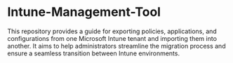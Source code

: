 # Intune-Management-Tool

This repository provides a guide for exporting policies, applications, and configurations from one Microsoft Intune tenant and importing them into another. 
It aims to help administrators streamline the migration process and ensure a seamless transition between Intune environments.
